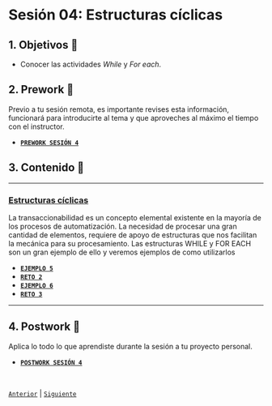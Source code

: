 # Sesión 04: Estructuras cíclicas
<div>


## 1. Objetivos :dart:

- Conocer las actividades *While* y *For each*.

## 2. Prework :notebook_with_decorative_cover:

Previo a tu sesión remota, es importante revises esta información, funcionará para introducirte al tema y que aproveches al máximo el tiempo con el instructor.

- [**`PREWORK SESIÓN 4`**](Prework/README.md)

## 3. Contenido :blue_book:

---

### <ins>Estructuras cíclicas</ins>

La transaccionabilidad es un concepto elemental existente en la mayoría de los procesos de automatización. La necesidad de procesar una gran cantidad de elementos, requiere de apoyo de estructuras que nos facilitan la mecánica para su procesamiento. Las estructuras WHILE y FOR EACH son un gran ejemplo de ello y veremos ejemplos de como utilizarlos

- [**`EJEMPLO 5`**](Example-05/README.md)
- [**`RETO 2`**](Challenge-02/README.md)
- [**`EJEMPLO 6`**](Example-06/README.md)
- [**`RETO 3`**](Challenge-03/README.md)

---

## 4. Postwork :memo:
Aplica lo todo lo que aprendiste durante la sesión a tu proyecto personal.

- [**`POSTWORK SESIÓN 4`**](Postwork/README.md)

<br>

[`Anterior`](../Session-03/README.md) | [`Siguiente`](../Session-05/README.md)

</div>